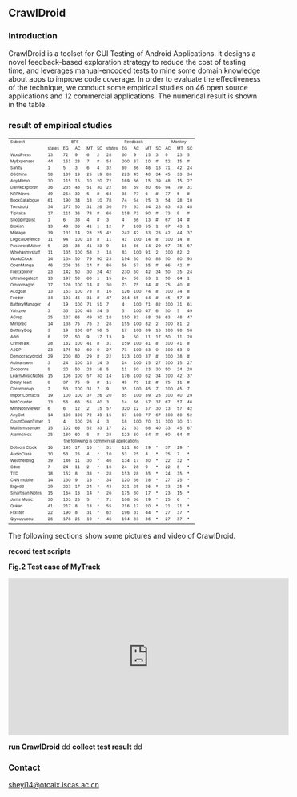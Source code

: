 ## CrawlDroid 
###  Introduction
CrawlDroid is a toolset for GUI Testing of Android Applications.  it designs a novel feedback-based exploration strategy to reduce the cost of testing time, and  leverages manual-encoded tests to mine some domain knowledge about apps to improve code coverage. In order to  evaluate the effectiveness of the technique, we conduct some  empirical studies on 46 open source applications and 12 commercial applications. The numerical result is shown in the table.
 
###  result of empirical studies
 <table border="0" style="font-size: 8px">
   <tr>
      <td>Subject</td>
      <td colspan="5" align="center">BFS</td>
      <td  colspan="5" align="center">Feedback</td>
      <td  colspan="3" align="center">Monkey</td>
   </tr>
   <tr>
      <td></td>
      <td>states</td>
      <td>EG</td>
      <td>AC</td>
      <td>MT</td>
      <td>SC</td>
      <td>states</td>
      <td>EG</td>
      <td>AC</td>
      <td>MT</td>
      <td>SC</td>
      <td>AC</td>
      <td>MT</td>
      <td>SC</td>
   </tr>
   <tr>
      <td>WordPress         </td>
      <td>13</td>
      <td>72</td>
      <td>9</td>
      <td>6</td>
      <td>2</td>
      <td>28</td>
      <td>60</td>
      <td>9</td>
      <td>15</td>
      <td>3</td>
      <td>9</td>
      <td>23</td>
      <td>5</td>
   </tr>
   <tr>
      <td>MyExpenses      </td>
      <td>44</td>
      <td>151</td>
      <td>23</td>
      <td>7</td>
      <td>#</td>
      <td>54</td>
      <td>200</td>
      <td>67</td>
      <td>10</td>
      <td>#</td>
      <td>52</td>
      <td>15</td>
      <td>#</td>
   </tr>
   <tr>
      <td>Sanity              </td>
      <td>1</td>
      <td>5</td>
      <td>3</td>
      <td>6</td>
      <td>4</td>
      <td>32</td>
      <td>69</td>
      <td>86</td>
      <td>46</td>
      <td>18</td>
      <td>71</td>
      <td>42</td>
      <td>24</td>
   </tr>
   <tr>
      <td>OSChina             </td>
      <td>58</td>
      <td>189</td>
      <td>19</td>
      <td>25</td>
      <td>19</td>
      <td>88</td>
      <td>223</td>
      <td>45</td>
      <td>40</td>
      <td>34</td>
      <td>45</td>
      <td>33</td>
      <td>34</td>
   </tr>
   <tr>
      <td>AnyMemo </td>
      <td>30</td>
      <td>115</td>
      <td>15</td>
      <td>10</td>
      <td>20</td>
      <td>72</td>
      <td>169</td>
      <td>66</td>
      <td>15</td>
      <td>39</td>
      <td>48</td>
      <td>15</td>
      <td>27</td>
   </tr>
   <tr>
      <td>DalvikExplorer    </td>
      <td>36</td>
      <td>235</td>
      <td>43</td>
      <td>51</td>
      <td>30</td>
      <td>22</td>
      <td>68</td>
      <td>69</td>
      <td>80</td>
      <td>65</td>
      <td>94</td>
      <td>79</td>
      <td>31</td>
   </tr>
   <tr>
      <td>NRPNews</td>
      <td>49</td>
      <td>254</td>
      <td>30</td>
      <td>5</td>
      <td>#</td>
      <td>64</td>
      <td>38</td>
      <td>77</td>
      <td>6</td>
      <td>#</td>
      <td>77</td>
      <td>5</td>
      <td>#</td>
   </tr>
   <tr>
      <td>BookCatalogue    </td>
      <td>61</td>
      <td>190</td>
      <td>34</td>
      <td>18</td>
      <td>10</td>
      <td>78</td>
      <td>74</td>
      <td>54</td>
      <td>25</td>
      <td>3</td>
      <td>54</td>
      <td>28</td>
      <td>10</td>
   </tr>
   <tr>
      <td>Tomdroid</td>
      <td>34</td>
      <td>177</td>
      <td>50</td>
      <td>31</td>
      <td>26</td>
      <td>36</td>
      <td>79</td>
      <td>63</td>
      <td>34</td>
      <td>28</td>
      <td>63</td>
      <td>43</td>
      <td>48</td>
   </tr>
   <tr>
      <td>Tipitaka              </td>
      <td>17</td>
      <td>115</td>
      <td>36</td>
      <td>78</td>
      <td>#</td>
      <td>66</td>
      <td>158</td>
      <td>73</td>
      <td>90</td>
      <td>#</td>
      <td>73</td>
      <td>9</td>
      <td>#</td>
   </tr>
   <tr>
      <td>ShoppingList          </td>
      <td>1</td>
      <td>6</td>
      <td>33</td>
      <td>4</td>
      <td>#</td>
      <td>3</td>
      <td>4</td>
      <td>66</td>
      <td>13</td>
      <td>#</td>
      <td>67</td>
      <td>14</td>
      <td>#</td>
   </tr>
   <tr>
      <td>Blokish</td>
      <td>13</td>
      <td>48</td>
      <td>33</td>
      <td>41</td>
      <td>1</td>
      <td>12</td>
      <td>7</td>
      <td>100</td>
      <td>55</td>
      <td>1</td>
      <td>67</td>
      <td>43</td>
      <td>1</td>
   </tr>
   <tr>
      <td>Mileage</td>
      <td>39</td>
      <td>131</td>
      <td>14</td>
      <td>28</td>
      <td>25</td>
      <td>42</td>
      <td>242</td>
      <td>42</td>
      <td>33</td>
      <td>28</td>
      <td>42</td>
      <td>44</td>
      <td>37</td>
   </tr>
   <tr>
      <td>LogicalDefence     </td>
      <td>11</td>
      <td>94</td>
      <td>100</td>
      <td>13</td>
      <td>#</td>
      <td>11</td>
      <td>41</td>
      <td>100</td>
      <td>14</td>
      <td>#</td>
      <td>100</td>
      <td>14</td>
      <td>#</td>
   </tr>
   <tr>
      <td>PasswordMaker     </td>
      <td>5</td>
      <td>23</td>
      <td>33</td>
      <td>41</td>
      <td>33</td>
      <td>9</td>
      <td>18</td>
      <td>66</td>
      <td>54</td>
      <td>29</td>
      <td>67</td>
      <td>75</td>
      <td>67</td>
   </tr>
   <tr>
      <td>Whohasmystuff      </td>
      <td>11</td>
      <td>135</td>
      <td>100</td>
      <td>58</td>
      <td>2</td>
      <td>18</td>
      <td>83</td>
      <td>100</td>
      <td>91</td>
      <td>2</td>
      <td>100</td>
      <td>82</td>
      <td>2</td>
   </tr>
   <tr>
      <td>WorldClock</td>
      <td>14</td>
      <td>134</td>
      <td>50</td>
      <td>79</td>
      <td>90</td>
      <td>23</td>
      <td>194</td>
      <td>50</td>
      <td>80</td>
      <td>88</td>
      <td>50</td>
      <td>80</td>
      <td>93</td>
   </tr>
   <tr>
      <td>OpenManga</td>
      <td>46</td>
      <td>206</td>
      <td>35</td>
      <td>14</td>
      <td>#</td>
      <td>86</td>
      <td>56</td>
      <td>57</td>
      <td>35</td>
      <td>#</td>
      <td>66</td>
      <td>42</td>
      <td>#</td>
   </tr>
   <tr>
      <td>FileExplorer</td>
      <td>23</td>
      <td>142</td>
      <td>50</td>
      <td>30</td>
      <td>24</td>
      <td>42</td>
      <td>230</td>
      <td>50</td>
      <td>42</td>
      <td>34</td>
      <td>50</td>
      <td>35</td>
      <td>24</td>
   </tr>
   <tr>
      <td>Ultramegatech</td>
      <td>13</td>
      <td>197</td>
      <td>50</td>
      <td>60</td>
      <td>1</td>
      <td>15</td>
      <td>24</td>
      <td>50</td>
      <td>63</td>
      <td>1</td>
      <td>50</td>
      <td>64</td>
      <td>1</td>
   </tr>
   <tr>
      <td>Omnomagon</td>
      <td>17</td>
      <td>126</td>
      <td>100</td>
      <td>14</td>
      <td>#</td>
      <td>30</td>
      <td>73</td>
      <td>75</td>
      <td>34</td>
      <td>#</td>
      <td>75</td>
      <td>40</td>
      <td>#</td>
   </tr>
   <tr>
      <td>ALogcat</td>
      <td>13</td>
      <td>153</td>
      <td>100</td>
      <td>73</td>
      <td>#</td>
      <td>16</td>
      <td>126</td>
      <td>100</td>
      <td>74</td>
      <td>#</td>
      <td>100</td>
      <td>74</td>
      <td>#</td>
   </tr>
   <tr>
      <td>Feeder</td>
      <td>34</td>
      <td>193</td>
      <td>45</td>
      <td>31</td>
      <td>#</td>
      <td>47</td>
      <td>284</td>
      <td>55</td>
      <td>64</td>
      <td>#</td>
      <td>45</td>
      <td>57</td>
      <td>#</td>
   </tr>
   <tr>
      <td>BatteryManager     </td>
      <td>4</td>
      <td>19</td>
      <td>100</td>
      <td>71</td>
      <td>51</td>
      <td>7</td>
      <td>4</td>
      <td>100</td>
      <td>71</td>
      <td>82</td>
      <td>100</td>
      <td>71</td>
      <td>61</td>
   </tr>
   <tr>
      <td>Yahtzee</td>
      <td>3</td>
      <td>35</td>
      <td>100</td>
      <td>43</td>
      <td>24</td>
      <td>5</td>
      <td>5</td>
      <td>100</td>
      <td>47</td>
      <td>6</td>
      <td>50</td>
      <td>5</td>
      <td>49</td>
   </tr>
   <tr>
      <td>AGrep                   </td>
      <td>25</td>
      <td>137</td>
      <td>66</td>
      <td>49</td>
      <td>30</td>
      <td>18</td>
      <td>150</td>
      <td>83</td>
      <td>58</td>
      <td>38</td>
      <td>63</td>
      <td>48</td>
      <td>47</td>
   </tr>
   <tr>
      <td>Mirrored</td>
      <td>14</td>
      <td>138</td>
      <td>75</td>
      <td>76</td>
      <td>2</td>
      <td>28</td>
      <td>155</td>
      <td>100</td>
      <td>82</td>
      <td>2</td>
      <td>100</td>
      <td>81</td>
      <td>2</td>
   </tr>
   <tr>
      <td>BatteryDog           </td>
      <td>3</td>
      <td>19</td>
      <td>100</td>
      <td>87</td>
      <td>58</td>
      <td>5</td>
      <td>17</td>
      <td>100</td>
      <td>89</td>
      <td>13</td>
      <td>100</td>
      <td>90</td>
      <td>58</td>
   </tr>
   <tr>
      <td>Addi</td>
      <td>8</td>
      <td>27</td>
      <td>50</td>
      <td>9</td>
      <td>17</td>
      <td>13</td>
      <td>9</td>
      <td>50</td>
      <td>11</td>
      <td>17</td>
      <td>50</td>
      <td>11</td>
      <td>20</td>
   </tr>
   <tr>
      <td>CrimeTalk             </td>
      <td>28</td>
      <td>162</td>
      <td>100</td>
      <td>41</td>
      <td>#</td>
      <td>31</td>
      <td>159</td>
      <td>100</td>
      <td>41</td>
      <td>#</td>
      <td>100</td>
      <td>41</td>
      <td>#</td>
   </tr>
   <tr>
      <td>A2DP </td>
      <td>23</td>
      <td>175</td>
      <td>50</td>
      <td>60</td>
      <td>0</td>
      <td>27</td>
      <td>73</td>
      <td>100</td>
      <td>63</td>
      <td>0</td>
      <td>100</td>
      <td>63</td>
      <td>0</td>
   </tr>
   <tr>
      <td>Democracydroid   </td>
      <td>29</td>
      <td>200</td>
      <td>80</td>
      <td>29</td>
      <td>#</td>
      <td>22</td>
      <td>123</td>
      <td>100</td>
      <td>37</td>
      <td>#</td>
      <td>100</td>
      <td>38</td>
      <td>#</td>
   </tr>
   <tr>
      <td>Autoanswer          </td>
      <td>3</td>
      <td>24</td>
      <td>100</td>
      <td>15</td>
      <td>14</td>
      <td>3</td>
      <td>14</td>
      <td>100</td>
      <td>15</td>
      <td>27</td>
      <td>100</td>
      <td>15</td>
      <td>27</td>
   </tr>
   <tr>
      <td>Zooborns            </td>
      <td>5</td>
      <td>20</td>
      <td>50</td>
      <td>23</td>
      <td>16</td>
      <td>5</td>
      <td>11</td>
      <td>50</td>
      <td>23</td>
      <td>30</td>
      <td>50</td>
      <td>24</td>
      <td>20</td>
   </tr>
   <tr>
      <td>LearnMusicNotes </td>
      <td>15</td>
      <td>106</td>
      <td>100</td>
      <td>57</td>
      <td>30</td>
      <td>14</td>
      <td>176</td>
      <td>100</td>
      <td>62</td>
      <td>34</td>
      <td>100</td>
      <td>42</td>
      <td>37</td>
   </tr>
   <tr>
      <td>DdalyHeart            </td>
      <td>8</td>
      <td>37</td>
      <td>75</td>
      <td>9</td>
      <td>#</td>
      <td>11</td>
      <td>49</td>
      <td>75</td>
      <td>12</td>
      <td>#</td>
      <td>75</td>
      <td>11</td>
      <td>#</td>
   </tr>
   <tr>
      <td>Chronosnap          </td>
      <td>7</td>
      <td>53</td>
      <td>100</td>
      <td>31</td>
      <td>7</td>
      <td>9</td>
      <td>35</td>
      <td>100</td>
      <td>45</td>
      <td>7</td>
      <td>100</td>
      <td>45</td>
      <td>7</td>
   </tr>
   <tr>
      <td>ImportContacts      </td>
      <td>19</td>
      <td>100</td>
      <td>100</td>
      <td>37</td>
      <td>26</td>
      <td>20</td>
      <td>65</td>
      <td>100</td>
      <td>39</td>
      <td>28</td>
      <td>100</td>
      <td>40</td>
      <td>29</td>
   </tr>
   <tr>
      <td>NetCounter           </td>
      <td>13</td>
      <td>56</td>
      <td>66</td>
      <td>55</td>
      <td>40</td>
      <td>3</td>
      <td>14</td>
      <td>66</td>
      <td>57</td>
      <td>37</td>
      <td>67</td>
      <td>57</td>
      <td>46</td>
   </tr>
   <tr>
      <td>MiniNoteViewer      </td>
      <td>6</td>
      <td>6</td>
      <td>12</td>
      <td>2</td>
      <td>15</td>
      <td>57</td>
      <td>320</td>
      <td>12</td>
      <td>57</td>
      <td>30</td>
      <td>13</td>
      <td>57</td>
      <td>42</td>
   </tr>
   <tr>
      <td>AnyCut                </td>
      <td>14</td>
      <td>100</td>
      <td>100</td>
      <td>72</td>
      <td>49</td>
      <td>15</td>
      <td>67</td>
      <td>100</td>
      <td>77</td>
      <td>67</td>
      <td>100</td>
      <td>80</td>
      <td>52</td>
   </tr>
   <tr>
      <td>CountDownTimer   </td>
      <td>1</td>
      <td>4</td>
      <td>100</td>
      <td>26</td>
      <td>4</td>
      <td>3</td>
      <td>18</td>
      <td>100</td>
      <td>70</td>
      <td>11</td>
      <td>100</td>
      <td>70</td>
      <td>11</td>
   </tr>
   <tr>
      <td>Multismssender     </td>
      <td>15</td>
      <td>102</td>
      <td>66</td>
      <td>52</td>
      <td>33</td>
      <td>17</td>
      <td>22</td>
      <td>33</td>
      <td>68</td>
      <td>40</td>
      <td>33</td>
      <td>45</td>
      <td>67</td>
   </tr>
   <tr>
      <td>Alarmclock           </td>
      <td>25</td>
      <td>180</td>
      <td>60</td>
      <td>5</td>
      <td>#</td>
      <td>28</td>
      <td>123</td>
      <td>60</td>
      <td>64</td>
      <td>#</td>
      <td>60</td>
      <td>64</td>
      <td>#</td>
   </tr>
   <tr>
      <td colspan="14" align="center">the following is commercial applications </td>
   </tr>
   <tr>
      <td>Dotools Clock   </td>
      <td>16</td>
      <td>145</td>
      <td>17</td>
      <td>16</td>
      <td>*</td>
      <td>31</td>
      <td>121</td>
      <td>40</td>
      <td>29</td>
      <td>*</td>
      <td>37</td>
      <td>29</td>
      <td>*</td>
   </tr>
   <tr>
      <td>AudioClass        </td>
      <td>10</td>
      <td>53</td>
      <td>25</td>
      <td>4</td>
      <td>*</td>
      <td>10</td>
      <td>53</td>
      <td>25</td>
      <td>4</td>
      <td>*</td>
      <td>25</td>
      <td>7</td>
      <td>*</td>
   </tr>
   <tr>
      <td>WeatherBug       </td>
      <td>39</td>
      <td>146</td>
      <td>11</td>
      <td>30</td>
      <td>*</td>
      <td>46</td>
      <td>134</td>
      <td>17</td>
      <td>30</td>
      <td>*</td>
      <td>22</td>
      <td>32</td>
      <td>*</td>
   </tr>
   <tr>
      <td>Cdxc                </td>
      <td>7</td>
      <td>24</td>
      <td>11</td>
      <td>2</td>
      <td>*</td>
      <td>16</td>
      <td>24</td>
      <td>28</td>
      <td>9</td>
      <td>*</td>
      <td>22</td>
      <td>8</td>
      <td>*</td>
   </tr>
   <tr>
      <td>TED                  </td>
      <td>18</td>
      <td>152</td>
      <td>8</td>
      <td>33</td>
      <td>*</td>
      <td>28</td>
      <td>153</td>
      <td>28</td>
      <td>35</td>
      <td>*</td>
      <td>24</td>
      <td>35</td>
      <td>*</td>
   </tr>
   <tr>
      <td>CNN mobile        </td>
      <td>14</td>
      <td>130</td>
      <td>9</td>
      <td>13</td>
      <td>*</td>
      <td>34</td>
      <td>120</td>
      <td>36</td>
      <td>28</td>
      <td>*</td>
      <td>27</td>
      <td>25</td>
      <td>*</td>
   </tr>
   <tr>
      <td>Ergedd              </td>
      <td>29</td>
      <td>223</td>
      <td>17</td>
      <td>24</td>
      <td>*</td>
      <td>43</td>
      <td>221</td>
      <td>25</td>
      <td>26</td>
      <td>*</td>
      <td>33</td>
      <td>25</td>
      <td>*</td>
   </tr>
   <tr>
      <td>Smartisan Notes  </td>
      <td>15</td>
      <td>164</td>
      <td>16</td>
      <td>14</td>
      <td>*</td>
      <td>26</td>
      <td>175</td>
      <td>30</td>
      <td>17</td>
      <td>*</td>
      <td>23</td>
      <td>15</td>
      <td>*</td>
   </tr>
   <tr>
      <td>Jams Music         </td>
      <td>30</td>
      <td>103</td>
      <td>25</td>
      <td>5</td>
      <td>*</td>
      <td>71</td>
      <td>108</td>
      <td>56</td>
      <td>29</td>
      <td>*</td>
      <td>25</td>
      <td>6</td>
      <td>*</td>
   </tr>
   <tr>
      <td>Qukan                </td>
      <td>41</td>
      <td>217</td>
      <td>8</td>
      <td>18</td>
      <td>*</td>
      <td>55</td>
      <td>216</td>
      <td>17</td>
      <td>20</td>
      <td>*</td>
      <td>21</td>
      <td>21</td>
      <td>*</td>
   </tr>
   <tr>
      <td>Flixster              </td>
      <td>22</td>
      <td>190</td>
      <td>8</td>
      <td>31</td>
      <td>*</td>
      <td>62</td>
      <td>196</td>
      <td>31</td>
      <td>44</td>
      <td>*</td>
      <td>27</td>
      <td>37</td>
      <td>*</td>
   </tr>
   <tr>
      <td>Qiyouyuedu       </td>
      <td>26</td>
      <td>178</td>
      <td>25</td>
      <td>19</td>
      <td>*</td>
      <td>46</td>
      <td>194</td>
      <td>33</td>
      <td>36</td>
      <td>*</td>
      <td>27</td>
      <td>37</td>
      <td>*</td>
   </tr>
   <tr>
      <td></td>
   </tr>
</table>

The following sections show some  pictures and video of CrawlDroid.

**record test scripts**

<p class="pic-title"><strong>Fig.2 Test case of MyTrack</strong></p>

<iframe align="middle" width="560" height="315" src="https://www.youtube.com/embed/D-UOJOryFig" frameborder="0" allowfullscreen></iframe>

**run CrawlDroid**
dd
**collect test result**
dd
### Contact
sheyi14@otcaix.iscas.ac.cn
